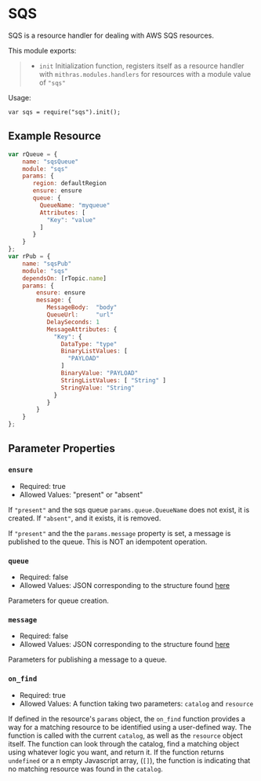  
 
 # SQS
 
 SQS is a resource handler for dealing with AWS SQS resources.
 
 This module exports:
 
 > * `init` Initialization function, registers itself as a resource
 >   handler with `mithras.modules.handlers` for resources with a
 >   module value of `"sqs"`
 
 Usage:
 
 `var sqs = require("sqs").init();`
 
  ## Example Resource
 
 ```javascript
 var rQueue = {
     name: "sqsQueue"
     module: "sqs"
     params: {
        region: defaultRegion
        ensure: ensure
        queue: {
          QueueName: "myqueue"
          Attributes: [
            "Key": "value"
          ]
        }
     }
 };
 var rPub = {
     name: "sqsPub"
     module: "sqs"
     dependsOn: [rTopic.name]
     params: {
         ensure: ensure
         message: {
            MessageBody:  "body"
            QueueUrl:     "url"
            DelaySeconds: 1
            MessageAttributes: {
              "Key": {
                DataType: "type"
                BinaryListValues: [
                  "PAYLOAD"
                ]
                BinaryValue: "PAYLOAD"
                StringListValues: [ "String" ]
                StringValue: "String"
              }
            }
         }
     }
 };
 ```
 
 ## Parameter Properties
 
 ### `ensure`

 * Required: true
 * Allowed Values: "present" or "absent"

 If `"present"` and the sqs queue `params.queue.QueueName` does not
 exist, it is created.  If `"absent"`, and it exists, it is removed.
 
 If `"present"` and the the `params.message` property is set, a message
 is published to the queue.  This is NOT an idempotent operation.
 
 ### `queue`

 * Required: false
 * Allowed Values: JSON corresponding to the structure found [here](https://docs.aws.amazon.com/sdk-for-go/api/service/sqs.html#type-CreateQueueInput)

 Parameters for queue creation.

 ### `message`

 * Required: false
 * Allowed Values: JSON corresponding to the structure found [here](https://docs.aws.amazon.com/sdk-for-go/api/service/sqs.html#type-SendMessageInput)

 Parameters for publishing a message to a queue.

 ### `on_find`

 * Required: true
 * Allowed Values: A function taking two parameters: `catalog` and `resource`

 If defined in the resource's `params` object, the `on_find`
 function provides a way for a matching resource to be identified
 using a user-defined way.  The function is called with the current
 `catalog`, as well as the `resource` object itself.  The function
 can look through the catalog, find a matching object using whatever
 logic you want, and return it.  If the function returns `undefined`
 or a n empty Javascript array, (`[]`), the function is indicating
 that no matching resource was found in the `catalog`.
 

